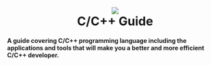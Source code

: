 <h1 align="center">
 <img src="https://user-images.githubusercontent.com/45159366/95024321-2b0a5f00-0637-11eb-9e94-0b1415162651.png">
  <br />
  C/C++ Guide
</h1>

#### A guide covering C/C++ programming language including the applications and tools that will make you a better and more efficient C/C++ developer.
